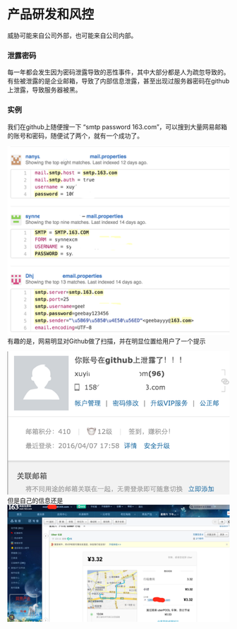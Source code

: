 # 产品研发和风控

威胁可能来自公司外部，也可能来自公司内部。

### 泄露密码

每一年都会发生因为密码泄露导致的恶性事件，其中大部分都是人为疏忽导致的。有些被泄露的是企业邮箱，导致了内部信息泄露，甚至出现过服务器密码在github上泄露，导致服务器被黑。

### 实例

我们在github上随便搜一下 “smtp password 163.com”，可以搜到大量网易邮箱的账号和密码，随便试了两个，就有一个成功了。

![邮件泄露](mail_leak1.png)
有趣的是，网易明显对Github做了扫描，并在明显位置给用户了一个提示

![邮件泄露](mail_leak2.png)
但是自己的信息还是
![邮件泄露](mail_leak3.png)
